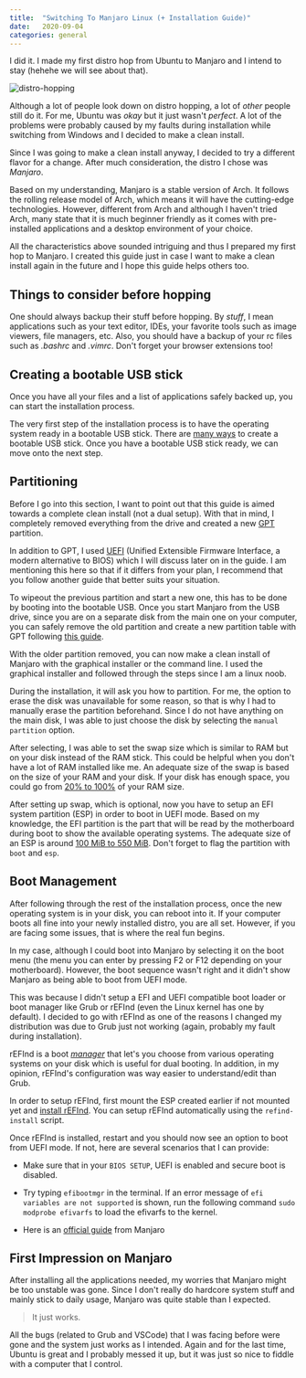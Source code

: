 ```yaml
---
title:  "Switching To Manjaro Linux (+ Installation Guide)"
date:   2020-09-04
categories: general
---
```


I did it.
I made my first distro hop from Ubuntu to Manjaro and I intend to stay (hehehe we will see about that).

![distro-hopping](https://imgs.xkcd.com/comics/not_really_into_pokemon.png)

Although a lot of people look down on distro hopping, a lot of *other* people still do it.
For me, Ubuntu was *okay* but it just wasn't *perfect*.
A lot of the problems were probably caused by my faults during installation while switching from Windows and I decided to make a clean install.

Since I was going to make a clean install anyway, I decided to try a different flavor for a change.
After much consideration, the distro I chose was *Manjaro*.

Based on my understanding, Manjaro is a stable version of Arch.
It follows the rolling release model of Arch, which means it will have the cutting-edge technologies.
However, different from Arch and although I haven't tried Arch, many state that it is much beginner friendly as it comes with pre-installed applications and a desktop environment of your choice.

All the characteristics above sounded intriguing and thus I prepared my first hop to Manjaro.
I created this guide just in case I want to make a clean install again in the future and I hope this guide helps others too.

## Things to consider before hopping

One should always backup their stuff before hopping.
By *stuff*, I mean applications such as your text editor, IDEs, your favorite tools such as image viewers, file managers, etc.
Also, you should have a backup of your rc files such as *.bashrc* and *.vimrc*.
Don't forget your browser extensions too!

## Creating a bootable USB stick

Once you have all your files and a list of applications safely backed up, you can start the installation process.

The very first step of the installation process is to have the operating system ready in a bootable USB stick.
There are [many ways](https://wiki.manjaro.org/index.php?title=UEFI_-_Install_Guide#Using_Rufus_on_Windows_to_create_installation_media) to create a bootable USB stick.
Once you have a bootable USB stick ready, we can move onto the next step.

## Partitioning

Before I go into this section, I want to point out that this guide is aimed towards a complete clean install (not a dual setup).
With that in mind, I completely removed everything from the drive and created a new [GPT](https://www.howtogeek.com/193669/whats-the-difference-between-gpt-and-mbr-when-partitioning-a-drive/) partition.

In addition to GPT, I used [UEFI](https://wiki.restarters.net/UEFI_and_GPT) (Unified Extensible Firmware Interface, a modern alternative to BIOS) which I will discuss later on in the guide.
I am mentioning this here so that if it differs from your plan, I recommend that you follow another guide that better suits your situation.

To wipeout the previous partition and start a new one, this has to be done by booting into the bootable USB.
Once you start Manjaro from the USB drive, since you are on a separate disk from the main one on your computer, you can safely remove the old partition and create a new partition table with GPT following [this guide](https://www.digitalocean.com/community/tutorials/how-to-partition-and-format-storage-devices-in-linux#partition-the-new-drive).

With the older partition removed, you can now make a clean install of Manjaro with the graphical installer or the command line.
I used the graphical installer and followed through the steps since I am a linux noob.

During the installation, it will ask you how to partition.
For me, the option to erase the disk was unavailable for some reason, so that is why I had to manually erase the partition beforehand.
Since I do not have anything on the main disk, I was able to just choose the disk by selecting the `manual partition` option.

After selecting, I was able to set the swap size which is similar to RAM but on your disk instead of the RAM stick.
This could be helpful when you don't have a lot of RAM installed like me.
An adequate size of the swap is based on the size of your RAM and your disk.
If your disk has enough space, you could go from [20% to 100%](https://itsfoss.com/swap-size/) of your RAM size.

After setting up swap, which is optional, now you have to setup an EFI system partition (ESP) in order to boot in UEFI mode.
Based on my knowledge, the EFI partition is the part that will be read by the motherboard during boot to show the available operating systems.
The adequate size of an ESP is around [100 MiB to 550 MiB](https://superuser.com/questions/1310927/what-is-the-absolute-minimum-size-a-uefi-partition-can-be).
Don't forget to flag the partition with `boot` and `esp`.

## Boot Management

After following through the rest of the installation process, once the new operating system is in your disk, you can reboot into it.
If your computer boots all fine into your newly installed distro, you are all set.
However, if you are facing some issues, that is where the real fun begins.

In my case, although I could boot into Manjaro by selecting it on the boot menu (the menu you can enter by pressing F2 or F12 depending on your motherboard).
However, the boot sequence wasn't right and it didn't show Manjaro as being able to boot from UEFI mode.

This was because I didn't setup a EFI and UEFI compatible boot loader or boot manager like Grub or rEFInd (even the Linux kernel has one by default).
I decided to go with rEFInd as one of the reasons I changed my distribution was due to Grub just not working (again, probably my fault during installation).

rEFInd is a boot [*manager*](https://superuser.com/questions/1492583/is-bootloader-and-bootmanager-same-thing) that let's you choose from various operating systems on your disk which is useful for dual booting. In addition, in my opinion, rEFInd's configuration was way easier to understand/edit than Grub.

In order to setup rEFInd, first mount the ESP created earlier if not mounted yet and [install rEFInd](https://www.rodsbooks.com/refind/installing.html).
You can setup rEFInd automatically using the `refind-install` script.

Once rEFInd is installed, restart and you should now see an option to boot from UEFI mode.
If not, here are several scenarios that I can provide:

- Make sure that in your `BIOS SETUP`, UEFI is enabled and secure boot is disabled.

- Try typing `efibootmgr` in the terminal. If an error message of `efi variables are not supported` is shown, run the following command `sudo modprobe efivarfs` to load the efivarfs to the kernel.

- Here is an [official guide](https://wiki.manjaro.org/index.php?title=UEFI_-_Install_Guide) from Manjaro

## First Impression on Manjaro

After installing all the applications needed, my worries that Manjaro might be too unstable was gone.
Since I don't really do hardcore system stuff and mainly stick to daily usage, Manjaro was quite stable than I expected.

> It just works.

All the bugs (related to Grub and VSCode) that I was facing before were gone and the system just works as I intended.
Again and for the last time, Ubuntu is great and I probably messed it up, but it was just so nice to fiddle with a computer that I control.